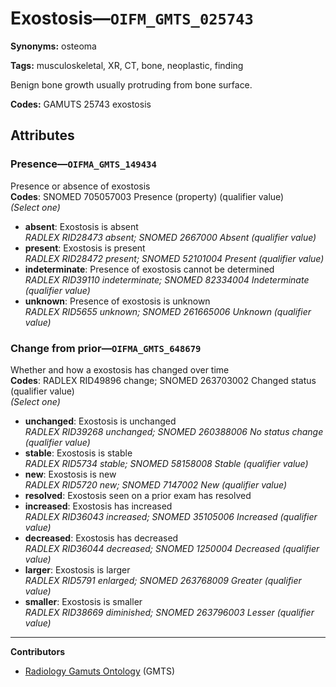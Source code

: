 # Exostosis—`OIFM_GMTS_025743`

**Synonyms:** osteoma

**Tags:** musculoskeletal, XR, CT, bone, neoplastic, finding

Benign bone growth usually protruding from bone surface.

**Codes:** GAMUTS 25743 exostosis

## Attributes

### Presence—`OIFMA_GMTS_149434`

Presence or absence of exostosis  
**Codes**: SNOMED 705057003 Presence (property) (qualifier value)  
*(Select one)*

- **absent**: Exostosis is absent  
_RADLEX RID28473 absent; SNOMED 2667000 Absent (qualifier value)_
- **present**: Exostosis is present  
_RADLEX RID28472 present; SNOMED 52101004 Present (qualifier value)_
- **indeterminate**: Presence of exostosis cannot be determined  
_RADLEX RID39110 indeterminate; SNOMED 82334004 Indeterminate (qualifier value)_
- **unknown**: Presence of exostosis is unknown  
_RADLEX RID5655 unknown; SNOMED 261665006 Unknown (qualifier value)_

### Change from prior—`OIFMA_GMTS_648679`

Whether and how a exostosis has changed over time  
**Codes**: RADLEX RID49896 change; SNOMED 263703002 Changed status (qualifier value)  
*(Select one)*

- **unchanged**: Exostosis is unchanged  
_RADLEX RID39268 unchanged; SNOMED 260388006 No status change (qualifier value)_
- **stable**: Exostosis is stable  
_RADLEX RID5734 stable; SNOMED 58158008 Stable (qualifier value)_
- **new**: Exostosis is new  
_RADLEX RID5720 new; SNOMED 7147002 New (qualifier value)_
- **resolved**: Exostosis seen on a prior exam has resolved  
- **increased**: Exostosis has increased  
_RADLEX RID36043 increased; SNOMED 35105006 Increased (qualifier value)_
- **decreased**: Exostosis has decreased  
_RADLEX RID36044 decreased; SNOMED 1250004 Decreased (qualifier value)_
- **larger**: Exostosis is larger  
_RADLEX RID5791 enlarged; SNOMED 263768009 Greater (qualifier value)_
- **smaller**: Exostosis is smaller  
_RADLEX RID38669 diminished; SNOMED 263796003 Lesser (qualifier value)_

---

**Contributors**

- [Radiology Gamuts Ontology](https://gamuts.net/) (GMTS)